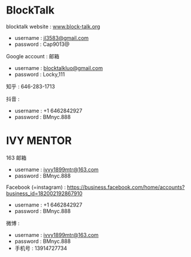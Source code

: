 # BlockTalk
blocktalk website : www.block-talk.org
- username : jl3583@gmail.com
- password : Cap9013@

Google account : 邮箱
- username : blocktalkluo@gmail.com
- password : Locky,111

知乎 : 646-283-1713

抖音 : 
- username : +1 6462842927
- password : BMnyc.888
# IVY MENTOR
163 邮箱
- username : ivvy1899mtr@163.com
- password : BMnyc.888

Facebook (=instagram) : https://business.facebook.com/home/accounts?business_id=182002192867910
- username : +1 6462842927
- password : BMnyc.888

微博 : 
- username : ivvy1899mtr@163.com
- password : BMnyc.888
- 手机号 : 13914727734
